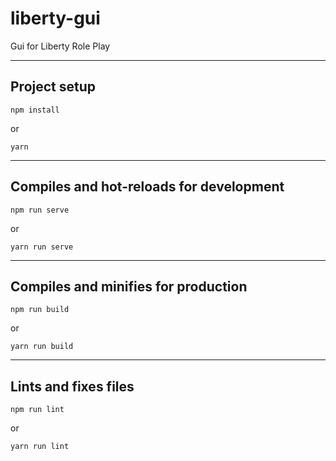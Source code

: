 # liberty-gui

Gui for Liberty Role Play

---
## Project setup
```
npm install
```
or
```
yarn
```

---
## Compiles and hot-reloads for development
```
npm run serve
```
or
```
yarn run serve
```

---
## Compiles and minifies for production
```
npm run build
```
or
```
yarn run build
```

---
## Lints and fixes files
```
npm run lint
```
or
```
yarn run lint
```